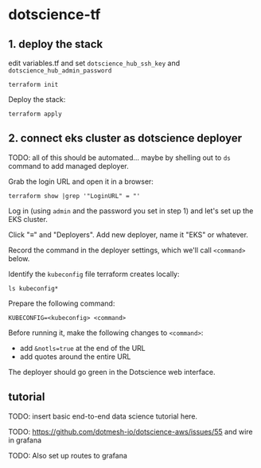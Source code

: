 # dotscience-tf

## 1. deploy the stack

edit variables.tf and set `dotscience_hub_ssh_key` and `dotscience_hub_admin_password`

```
terraform init
```

Deploy the stack:
```
terraform apply
```

## 2. connect eks cluster as dotscience deployer

TODO: all of this should be automated... maybe by shelling out to `ds` command to add managed deployer.

Grab the login URL and open it in a browser:
```
terraform show |grep '"LoginURL" = "'
```

Log in (using `admin` and the password you set in step 1) and let's set up the EKS cluster.

Click "≡" and "Deployers".
Add new deployer, name it "EKS" or whatever.

Record the command in the deployer settings, which we'll call `<command>` below.

Identify the `kubeconfig` file terraform creates locally:

```
ls kubeconfig*
```

Prepare the following command:

```
KUBECONFIG=<kubeconfig> <command>
```

Before running it, make the following changes to `<command>`:
* add `&notls=true` at the end of the URL
* add quotes around the entire URL

The deployer should go green in the Dotscience web interface.

## tutorial

TODO: insert basic end-to-end data science tutorial here.

TODO: https://github.com/dotmesh-io/dotscience-aws/issues/55 and wire in grafana

TODO: Also set up routes to grafana

